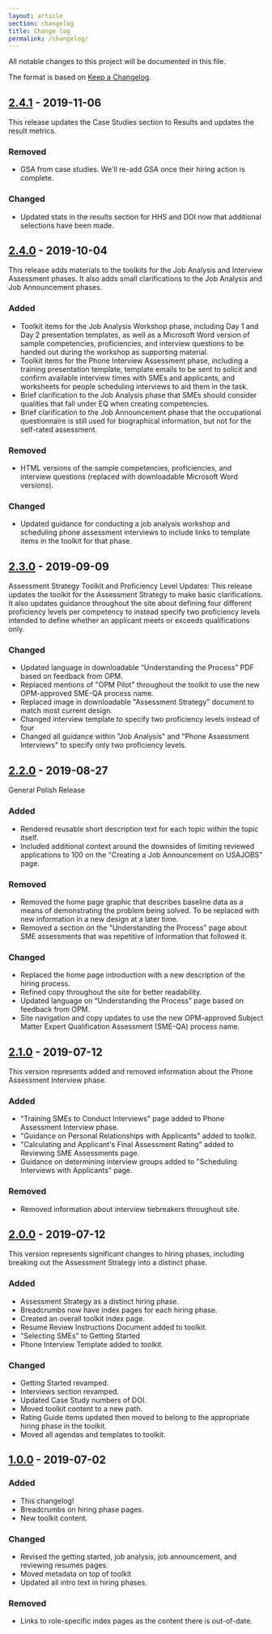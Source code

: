 ```yaml
---
layout: article
section: changelog
title: Change log
permalink: /changelog/
---
```


All notable changes to this project will be documented in this file.

The format is based on [Keep a Changelog](https://keepachangelog.com/en/1.0.0/).

<!-- and this project adheres to [Semantic Versioning](https://semver.org/spec/v2.0.0.html) -->

## [2.4.1](https://github.com/usds/SME-QA-Website/releases) - 2019-11-06

This release updates the Case Studies section to Results and updates the result metrics.

### Removed

- GSA from case studies. We'll re-add GSA once their hiring action is complete.

### Changed

- Updated stats in the results section for HHS and DOI now that additional selections have been made.


## [2.4.0](https://github.com/usds/SME-QA-Website/releases) - 2019-10-04

This release adds materials to the toolkits for the Job Analysis and Interview Assessment phases. It also adds small clarifications to the Job Analysis and Job Announcement phases.

### Added

- Toolkit items for the Job Analysis Workshop phase, including Day 1 and Day 2 presentation templates, as well as a Microsoft Word version of sample competencies, proficiencies, and interview questions to be handed out during the workshop as supporting material.
- Toolkit items for the Phone Interview Assessment phase, including a training presentation template, template emails to be sent to solicit and confirm available interview times with SMEs and applicants, and worksheets for people scheduling interviews to aid them in the task.
- Brief clarification to the Job Analysis phase that SMEs should consider qualities that fall under EQ when creating competencies.
- Brief clarification to the Job Announcement phase that the occupational questionnaire is still used for biographical information, but not for the self-rated assessment.

### Removed

- HTML versions of the sample competencies, proficiencies, and interview questions (replaced with downloadable Microsoft Word versions).

### Changed

- Updated guidance for conducting a job analysis workshop and scheduling phone assessment interviews to include links to template items in the toolkit for that phase.

## [2.3.0](https://github.com/usds/SME-QA-Website/releases) - 2019-09-09

Assessment Strategy Toolkit and Proficiency Level Updates: This release updates the toolkit for the Assessment Strategy to make basic clarifications. It also updates guidance throughout the site about defining four different proficiency levels per competency to instead specify two proficiency levels intended to define whether an applicant meets or exceeds qualifications only.

### Changed

- Updated language in downloadable “Understanding the Process” PDF based on feedback from OPM.
- Replaced mentions of "OPM Pilot" throughout the toolkit to use the new OPM-approved SME-QA process name.
- Replaced image in downloadable "Assessment Strategy" document to match most current design.
- Changed interview template to specify two proficiency levels instead of four
- Changed all guidance within "Job Analysis" and "Phone Assessment Interviews" to specify only two proficiency levels.

## [2.2.0](https://github.com/usds/SME-QA-Website/releases) - 2019-08-27

General Polish Release

### Added

- Rendered reusable short description text for each topic within the topic itself.
- Included additional context around the downsides of limiting reviewed applications to 100 on the "Creating a Job Announcement on USAJOBS" page.

### Removed

- Removed the home page graphic that describes baseline data as a means of demonstrating the problem being solved. To be replaced with new information in a new design at a later time.
- Removed a section on the "Understanding the Process" page about SME assessments that was repetitive of information that followed it.

### Changed

- Replaced the home page introduction with a new description of the hiring process.
- Refined copy throughout the site for better readability.
- Updated language on “Understanding the Process” page based on feedback from OPM.
- Site navigation and copy updates to use the new OPM-approved Subject Matter Expert Qualification Assessment (SME-QA) process name.

## [2.1.0](https://github.com/usds/SME-QA-Website/releases) - 2019-07-12

This version represents added and removed information about the Phone Assessment Interview phase.

### Added

* "Training SMEs to Conduct Interviews" page added to Phone Assessment Interview phase.
* "Guidance on Personal Relationships with Applicants" added to toolkit.
* "Calculating and Applicant's Final Assessment Rating" added to Reviewing SME Assessments page.
* Guidance on determining interview groups added to "Scheduling Interviews with Applicants" page.

### Removed

* Removed information about interview tiebreakers throughout site.

## [2.0.0](https://github.com/usds/SME-QA-Website/releases) - 2019-07-12

This version represents significant changes to hiring phases, including breaking out the Assessment Strategy into a distinct phase.

### Added

* Assessment Strategy as a distinct hiring phase.
* Breadcrumbs now have index pages for each hiring phase.
* Created an overall toolkit index page.
* Resume Review Instructions Document added to toolkit.
* “Selecting SMEs” to Getting Started
* Phone Interview Template added to toolkit.

### Changed

* Getting Started revamped.
* Interviews section revamped.
* Updated Case Study numbers of DOI.
* Moved toolkit content to a new path.
* Rating Guide items updated then moved to belong to the appropriate hiring phase in the toolkit.
* Moved all agendas and templates to toolkit.

## [1.0.0](https://github.com/usds/SME-QA-Website/releases) - 2019-07-02
### Added
- This changelog!
- Breadcrumbs on hiring phase pages.
- New toolkit content.

### Changed
- Revised the getting started, job analysis, job announcement, and reviewing resumes pages.
- Moved metadata on top of toolkit
- Updated all intro text in hiring phases.

### Removed
- Links to role-specific index pages as the content there is out-of-date.
